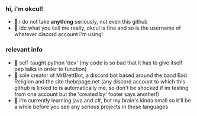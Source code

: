 ### hi, i'm okcul!

- 💫 i do not take **anything** seriously, not even this github
- 💫 idc what you call me really, okcul is fine and so is the username of whatever discord account i'm using!

### relevant info
- 💫 self-taught python 'dev' (my code is so bad that it has to give itself pep talks in order to function)
- 💫 sole creator of MrBrettBot, a discord bot based around the band Bad Religion and the site thebrpage.net (any discord account to which this github is linked to is automatically me, so don't be shocked if im testing from one account but the 'created by' footer says another!)
- 💫 i'm currently learning java and c#, but my brain's kinda small so it'll be a while before you see any serious projects in those languages
